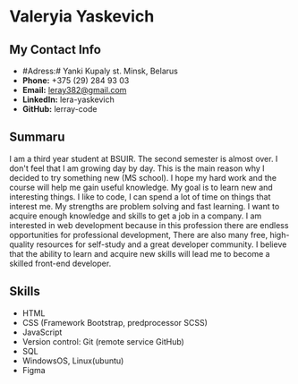 # Valeryia Yaskevich

## My Contact Info

- #Adress:# Yanki Kupaly st. Minsk, Belarus
- **Phone:** +375 (29) 284 93 03
- **Email:** leray382@gmail.com
- **LinkedIn:** lera-yaskevich
- **GitHub:** lerray-code

## Summaru

I am a third year student at BSUIR. The second semester is almost over. I don't feel that I am growing day by day. This is the main reason why I decided to try something new (MS school). I hope my hard work and the course will help me gain useful knowledge.
My goal is to learn new and interesting things. I like to code, I can spend a lot of time on things that interest me. My strengths are problem solving and fast learning. I want to acquire enough knowledge and skills to get a job in a company.
I am interested in web development because in this profession there are endless opportunities for professional development,
There are also many free, high-quality resources for self-study and a great developer community.
I believe that the ability to learn and acquire new skills will lead me to become a skilled front-end developer.

## Skills

- HTML
- CSS (Framework Bootstrap, predprocessor SCSS)
- JavaScript
- Version control: Git (remote service GitHub)
- SQL
- WindowsOS, Linux(ubuntu)
- Figma